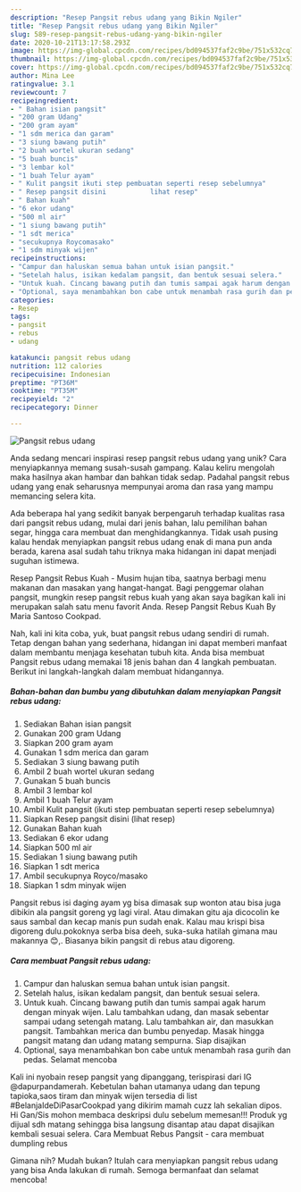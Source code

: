 ```yaml
---
description: "Resep Pangsit rebus udang yang Bikin Ngiler"
title: "Resep Pangsit rebus udang yang Bikin Ngiler"
slug: 589-resep-pangsit-rebus-udang-yang-bikin-ngiler
date: 2020-10-21T13:17:58.293Z
image: https://img-global.cpcdn.com/recipes/bd094537faf2c9be/751x532cq70/pangsit-rebus-udang-foto-resep-utama.jpg
thumbnail: https://img-global.cpcdn.com/recipes/bd094537faf2c9be/751x532cq70/pangsit-rebus-udang-foto-resep-utama.jpg
cover: https://img-global.cpcdn.com/recipes/bd094537faf2c9be/751x532cq70/pangsit-rebus-udang-foto-resep-utama.jpg
author: Mina Lee
ratingvalue: 3.1
reviewcount: 7
recipeingredient:
- " Bahan isian pangsit"
- "200 gram Udang"
- "200 gram ayam"
- "1 sdm merica dan garam"
- "3 siung bawang putih"
- "2 buah wortel ukuran sedang"
- "5 buah buncis"
- "3 lembar kol"
- "1 buah Telur ayam"
- " Kulit pangsit ikuti step pembuatan seperti resep sebelumnya"
- " Resep pangsit disini           lihat resep"
- " Bahan kuah"
- "6 ekor udang"
- "500 ml air"
- "1 siung bawang putih"
- "1 sdt merica"
- "secukupnya Roycomasako"
- "1 sdm minyak wijen"
recipeinstructions:
- "Campur dan haluskan semua bahan untuk isian pangsit."
- "Setelah halus, isikan kedalam pangsit, dan bentuk sesuai selera."
- "Untuk kuah. Cincang bawang putih dan tumis sampai agak harum dengan minyak wijen. Lalu tambahkan udang, dan masak sebentar sampai udang setengah matang. Lalu tambahkan air, dan masukkan pangsit. Tambahkan merica dan bumbu penyedap. Masak hingga pangsit matang dan udang matang sempurna. Siap disajikan"
- "Optional, saya menambahkan bon cabe untuk menambah rasa gurih dan pedas. Selamat mencoba"
categories:
- Resep
tags:
- pangsit
- rebus
- udang

katakunci: pangsit rebus udang 
nutrition: 112 calories
recipecuisine: Indonesian
preptime: "PT36M"
cooktime: "PT35M"
recipeyield: "2"
recipecategory: Dinner

---
```



![Pangsit rebus udang](https://img-global.cpcdn.com/recipes/bd094537faf2c9be/751x532cq70/pangsit-rebus-udang-foto-resep-utama.jpg)

Anda sedang mencari inspirasi resep pangsit rebus udang yang unik? Cara menyiapkannya memang susah-susah gampang. Kalau keliru mengolah maka hasilnya akan hambar dan bahkan tidak sedap. Padahal pangsit rebus udang yang enak seharusnya mempunyai aroma dan rasa yang mampu memancing selera kita.

Ada beberapa hal yang sedikit banyak berpengaruh terhadap kualitas rasa dari pangsit rebus udang, mulai dari jenis bahan, lalu pemilihan bahan segar, hingga cara membuat dan menghidangkannya. Tidak usah pusing kalau hendak menyiapkan pangsit rebus udang enak di mana pun anda berada, karena asal sudah tahu triknya maka hidangan ini dapat menjadi suguhan istimewa.

Resep Pangsit Rebus Kuah - Musim hujan tiba, saatnya berbagi menu makanan dan masakan yang hangat-hangat. Bagi penggemar olahan pangsit, mungkin resep pangsit rebus kuah yang akan saya bagikan kali ini merupakan salah satu menu favorit Anda. Resep Pangsit Rebus Kuah By Maria Santoso Cookpad.


Nah, kali ini kita coba, yuk, buat pangsit rebus udang sendiri di rumah. Tetap dengan bahan yang sederhana, hidangan ini dapat memberi manfaat dalam membantu menjaga kesehatan tubuh kita. Anda bisa membuat Pangsit rebus udang memakai 18 jenis bahan dan 4 langkah pembuatan. Berikut ini langkah-langkah dalam membuat hidangannya.

<!--inarticleads1-->

##### Bahan-bahan dan bumbu yang dibutuhkan dalam menyiapkan Pangsit rebus udang:

1. Sediakan  Bahan isian pangsit
1. Gunakan 200 gram Udang
1. Siapkan 200 gram ayam
1. Gunakan 1 sdm merica dan garam
1. Sediakan 3 siung bawang putih
1. Ambil 2 buah wortel ukuran sedang
1. Gunakan 5 buah buncis
1. Ambil 3 lembar kol
1. Ambil 1 buah Telur ayam
1. Ambil  Kulit pangsit (ikuti step pembuatan seperti resep sebelumnya)
1. Siapkan  Resep pangsit disini           (lihat resep)
1. Gunakan  Bahan kuah
1. Sediakan 6 ekor udang
1. Siapkan 500 ml air
1. Sediakan 1 siung bawang putih
1. Siapkan 1 sdt merica
1. Ambil secukupnya Royco/masako
1. Siapkan 1 sdm minyak wijen


Pangsit rebus isi daging ayam yg bisa dimasak sup wonton atau bisa juga dibikin ala pangsit goreng yg lagi viral. Atau dimakan gitu aja dicocolin ke saus sambal dan kecap manis pun sudah enak. Kalau mau krispi bisa digoreng dulu.pokoknya serba bisa deeh, suka-suka hatilah gimana mau makannya 😊,. Biasanya bikin pangsit di rebus atau digoreng. 

<!--inarticleads2-->

##### Cara membuat Pangsit rebus udang:

1. Campur dan haluskan semua bahan untuk isian pangsit.
1. Setelah halus, isikan kedalam pangsit, dan bentuk sesuai selera.
1. Untuk kuah. Cincang bawang putih dan tumis sampai agak harum dengan minyak wijen. Lalu tambahkan udang, dan masak sebentar sampai udang setengah matang. Lalu tambahkan air, dan masukkan pangsit. Tambahkan merica dan bumbu penyedap. Masak hingga pangsit matang dan udang matang sempurna. Siap disajikan
1. Optional, saya menambahkan bon cabe untuk menambah rasa gurih dan pedas. Selamat mencoba


Kali ini nyobain resep pangsit yang dipanggang, terispirasi dari IG @dapurpandamerah. Kebetulan bahan utamanya udang dan tepung tapioka,saos tiram dan minyak wijen tersedia di list #BelanjaIdeDiPasarCookpad yang dikirim mamah cuzz lah sekalian dipos. Hi Gan/Sis mohon membaca deskripsi dulu sebelum memesan!!! Produk yg dijual sdh matang sehingga bisa langsung disantap atau dapat disajikan kembali sesuai selera. Cara Membuat Rebus Pangsit - cara membuat dumpling rebus 

Gimana nih? Mudah bukan? Itulah cara menyiapkan pangsit rebus udang yang bisa Anda lakukan di rumah. Semoga bermanfaat dan selamat mencoba!

